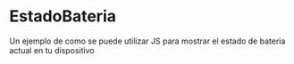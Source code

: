 # EstadoBateria
Un ejemplo de como se puede utilizar JS para mostrar el estado de bateria actual en tu dispositivo 
